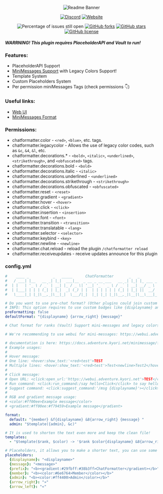 <div align="center">
    
![Readme Banner](https://i.imgur.com/AUI4Rnu.png)

[![Discord](https://img.shields.io/discord/889460117953720351?color=%237289DA&logo=discord&logoColor=white&style=for-the-badge)](https://discord.gg/FQ7jmGBd6c)
[![Website](https://img.shields.io/badge/-website-orange?style=for-the-badge&logo=internet-explorer&logoColor=white)](https://eternalcode.pl/)

![Percentage of issues still open](https://img.shields.io/github/issues/EternalCodeTeam/ChatFormatter?style=for-the-badge)
[![GitHub forks](https://img.shields.io/github/forks/EternalCodeTeam/ChatFormatter?style=for-the-badge)](https://github.com/EternalCodeTeam/ChatFormatter/network)
[![GitHub stars](https://img.shields.io/github/stars/EternalCodeTeam/ChatFormatter?style=for-the-badge)](https://github.com/EternalCodeTeam/ChatFormatter/stargazers)
[![GitHub license](https://img.shields.io/github/license/EternalCodeTeam/ChatFormatter?style=for-the-badge)](https://github.com/EternalCodeTeam/ChatFormatter/blob/master/LICENSE)    
    
</div>

##### WARRNING! This plugin requires PlaceholderAPI and Vault to run!

### Features:
- PlaceholderAPI Support
- [MiniMessages Support](https://docs.adventure.kyori.net/minimessage/format.html) with Legacy Colors Support!
- Template System
- Custom Placeholders System
- Per permission miniMessages Tags (check permissions 👇)

### Useful links:
- [Web UI](https://webui.adventure.kyori.net)
- [MiniMessages Format](https://docs.adventure.kyori.net/minimessage/format.html) 

### Permissions:
- chatformatter.color - `<red>`, `<blue>`, etc. tags.
- chatformatter.legacycolor - Allows the use of legacy color codes, such as `&c`, `&4`, `&l`, etc.
- chatformatter.decorations.* - `<bold>`, `<italic>`, `<underlined>`, `<strikethrough>`, and `<obfuscated>` tags.
- chatformatter.decorations.bold - `<bold>`
- chatformatter.decorations.italic - `<italic>`
- chatformatter.decorations.underlined - `<underlined>`
- chatformatter.decorations.strikethrough - `<strikethrough>`
- chatformatter.decorations.obfuscated - `<obfuscated>`
- chatformatter.reset - `<reset>`
- chatformatter.gradient - `<gradient>`
- chatformatter.hover - `<hover>`
- chatformatter.click - `<click>`
- chatformatter.insertion - `<insertion>`
- chatformatter.font - `<font>`
- chatformatter.transition - `<transition>`
- chatformatter.translatable - `<lang>`
- chatformatter.selector - `<selector>`
- chatformatter.keybind - `<key>`
- chatformatter.newline - `<newline>`
- chatformatter.chat.reload - reload the plugin `/chatformatter reload`
- chatformatter.receiveupdates - receive updates announce for this plugin

### config.yml
```yaml
#    ____ _           _   _____      ChatFormatter       _   _            
#   / ___| |__   __ _| |_|  ___|__  _ __ _ __ ___   __ _| |_| |_ ___ _ __ 
#  | |   | '_ \ / _` | __| |_ / _ \| '__| '_ ` _ \ / _` | __| __/ _ \ '__|
#  | |___| | | | (_| | |_|  _| (_) | |  | | | | | | (_| | |_| ||  __/ |   
#   \____|_| |_|\__,_|\__|_|  \___/|_|  |_| |_| |_|\__,_|\__|\__\___|_|   

# Do you want to use pre-chat format? (Other plugins could join custom prefixes etc.)
# INFO: This option requires to use custom badges like {displayname} and {message} in each message.
preFormatting: false
defaultFormat: "{displayname} {arrow_right} {message}"

# Chat format for ranks (Vault) Support mini-messages and legacy colors

# We're recommending to use webui for mini-messages: https://webui.adventure.kyori.net/

# documentation is here: https://docs.adventure.kyori.net/minimessage/format.html
# Example usages:
# 
# Hover message:
# One line: <hover:show_text:'<red>test'>TEST
# Multiple lines: <hover:show_text:'<red>test'>Test<newline>Test2</hover>
# 
# Click message:
# Open URL: <click:open_url:'https://webui.adventure.kyori.net'>TEST</click>
# Run command: <click:run_command:/say hello>Click</click> to say hello
# Suggest command: <click:suggest_command:'/msg {displayname}'></click>
# 
# RGB and gradient message usage: 
# <color:#ff00ee>Example message</color>
# <gradient:#ff00ee:#f79459>Example message</gradient>

format:
  default: "{member} &f{displayname} &8{arrow_right} {message} "
  admin: "$template({admin}, &c)"

# It is used to shorten the text even more and keep the clean file!
templates:
  - "$template($rank, $color) -> '$rank $color{displayname} &8{arrow_right} $color{message}'"

# Placeholders, it allows you to make a shorter text, you can use some prefixes, characters etc. 
placeholders:
  {displayname}: "<displayname>"
  {message}: "<message>"
  {prefix}: "<b><gradient:#29fbff:#38b3ff>ChatFormatter</gradient></b>"
  {member}: "<b><color:#6e6764>Member</color></b>"
  {admin}: "<b><color:#ff4400>Admin</color></b>"
  {arrow_right}: "»"
  {arrow_left}: "«"
```



